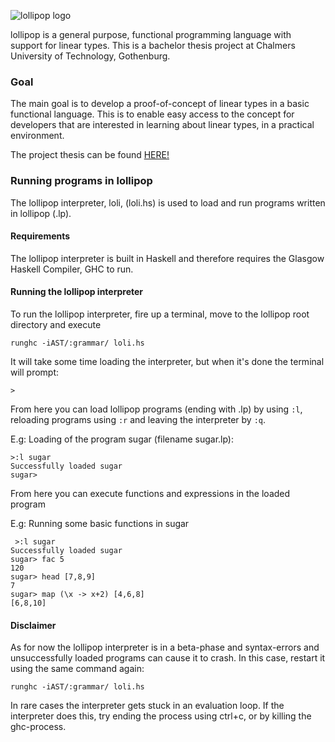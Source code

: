 ![lollipop logo](http://malmqvist.it/lollipop5.png)

lollipop is a general purpose, functional programming language with support for linear types. This is a bachelor thesis project at Chalmers University of Technology, Gothenburg.

### Goal
The main goal is to develop a proof-of-concept of linear types in a basic functional language. This is to enable easy access to the concept for developers that are interested in learning about linear types, in a practical environment.

The project thesis can be found [HERE!](https://github.com/m0ar/lollipop/blob/develop/Lollipop_publish.pdf)

### Running programs in lollipop
The lollipop interpreter, loli, (loli.hs) is used to load and run programs written in lollipop (.lp).

#### Requirements
The lollipop interpreter is built in Haskell and therefore requires the Glasgow Haskell Compiler, GHC to run.

#### Running the lollipop interpreter
To run the lollipop interpreter, fire up a terminal, move to the lollipop root directory and execute

    runghc -iAST/:grammar/ loli.hs

It will take some time loading the interpreter, but when it's done the terminal will prompt:

    >

From here you can load lollipop programs (ending with .lp) by using `:l`, reloading programs using `:r` and leaving the interpreter by `:q`.

E.g: Loading of the program sugar (filename sugar.lp):

    >:l sugar
    Successfully loaded sugar
    sugar>

From here you can execute functions and expressions in the loaded program

E.g: Running some basic functions in sugar

     >:l sugar
    Successfully loaded sugar
    sugar> fac 5
    120
    sugar> head [7,8,9]
    7
    sugar> map (\x -> x+2) [4,6,8]
    [6,8,10]

#### Disclaimer
As for now the lollipop interpreter is in a beta-phase and syntax-errors and unsuccessfully loaded programs can cause it to crash. In this case, restart it using the same command again:

    runghc -iAST/:grammar/ loli.hs

In rare cases the interpreter gets stuck in an evaluation loop. If the interpreter does this, try ending the process using ctrl+c, or by killing the ghc-process.
